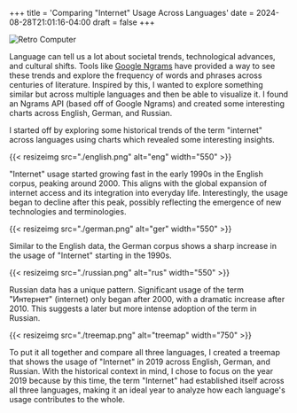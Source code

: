 +++
title = 'Comparing "Internet" Usage Across Languages'
date = 2024-08-28T21:01:16-04:00
draft = false
+++

![Retro Computer](./computer-old.jpeg)

Language can tell us a lot about societal trends, technological advances, and cultural shifts. Tools like [Google Ngrams](https://books.google.com/ngrams/) have provided a way to see these trends and explore the frequency of words and phrases across centuries of literature. Inspired by this, I wanted to explore something similar but across multiple languages and then be able to visualize it. I found an Ngrams API (based off of Google Ngrams) and created some interesting charts across English, German, and Russian.

I started off by exploring some historical trends of the term "internet" across languages using charts which revealed some interesting insights.

{{< resizeimg src="./english.png" alt="eng" width="550" >}}

"Internet" usage started growing fast in the early 1990s in the English corpus, peaking around 2000. This aligns with the global expansion of internet access and its integration into everyday life. Interestingly, the usage began to decline after this peak, possibly reflecting the emergence of new technologies and terminologies.

{{< resizeimg src="./german.png" alt="ger" width="550" >}}

Similar to the English data, the German corpus shows a sharp increase in the usage of "Internet" starting in the 1990s.

{{< resizeimg src="./russian.png" alt="rus" width="550" >}}

Russian data has a unique pattern. Significant usage of the term "Интернет" (internet) only began after 2000, with a dramatic increase after 2010. This suggests a later but more intense adoption of the term in Russian.

{{< resizeimg src="./treemap.png" alt="treemap" width="750" >}}

To put it all together and compare all three languages, I created a treemap that shows the usage of "Internet" in 2019 across English, German, and Russian. With the historical context in mind, I chose to focus on the year 2019 because by this time, the term "Internet" had established itself across all three languages, making it an ideal year to analyze how each language's usage contributes to the whole.